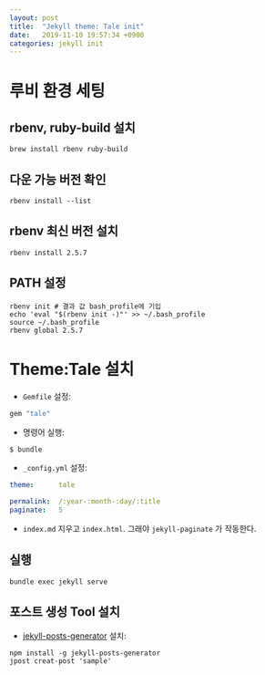 ```yaml
---
layout: post
title:  "Jekyll theme: Tale init"
date:   2019-11-10 19:57:34 +0900
categories: jekyll init
---
```


# 루비 환경 세팅

## rbenv, ruby-build 설치

```
brew install rbenv ruby-build
```
## 다운 가능 버전 확인

```
rbenv install --list
```

## rbenv 최신 버전 설치

```
rbenv install 2.5.7
```

## PATH 설정

```
rbenv init # 결과 값 bash_profile에 기입
echo 'eval "$(rbenv init -)"' >> ~/.bash_profile
source ~/.bash_profile
rbenv global 2.5.7
```

# Theme:Tale 설치
* `Gemfile` 설정:

```ruby
gem "tale"
```

* 명령어 실행:

```bash
$ bundle
```

* `_config.yml` 설정:

```yaml
theme:      tale

permalink:  /:year-:month-:day/:title
paginate:   5
```

* `index.md` 지우고 `index.html`. 그래야 `jekyll-paginate` 가 작동한다.

## 실행

```
bundle exec jekyll serve
```

## 포스트 생성 Tool 설치 
* [jekyll-posts-generator](https://www.npmjs.com/package/jekyll-posts-generator) 설치:
```
npm install -g jekyll-posts-generator
jpost creat-post 'sample'
```
